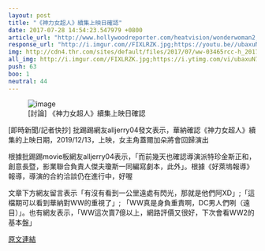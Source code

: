 ```yaml
---
layout: post
title: "《神力女超人》續集上映日確認"
date: 2017-07-28 14:54:23.547979 +0800
article_url: "http://www.hollywoodreporter.com/heatvision/wonderwoman2;https://goo.gl/wZKzMx"
response_url: "http://i.imgur.com//FIXLRZK.jpg;https://youtu.be//ubaxuN76lW0"
img: http://cdn4.thr.com/sites/default/files/2017/07/ww-03465rcc-h_2017_0.jpg
all_img: http://i.imgur.com//FIXLRZK.jpg;https://i.ytimg.com/vi/ubaxuN76lW0/maxresdefault.jpg
push: 63
boo: 1
neutral: 44
---
```


<figure>
<img src="http://cdn4.thr.com/sites/default/files/2017/07/ww-03465rcc-h_2017_0.jpg" alt="image">
<figcaption>
[討論] 《神力女超人》續集上映日確認
</figcaption>
</figure>



[即時新聞/記者快抄] 批踢踢網友alljerry04發文表示，華納確認《神力女超人》續集的上映日期，2019/12/13，上映，女主角蓋爾加朵將會回歸演出

根據批踢踢movie板網友alljerry04表示，「而前幾天也確認導演派特珍金斯正和，創意長暨，影業聯合負責人傑夫瓊斯一同編寫劇本，此外」。根據《好萊塢報導》報導，導演的合約洽談仍在進行中，好喔

文章下方網友留言表示「有沒有看到一公里遠處有閃光，那就是他們阿XD」;「這檔期可以看到華納對WW的重視了」; 「WW真是身負重責啊，DC男人們咧（遠目）」。也有網友表示，「WW這次賣7億以上，網路評價又很好，下次會看WW2的基本盤」

<a href = "https://www.ptt.cc/bbs/movie/M.1501034160.A.182.html">原文連結</a>

